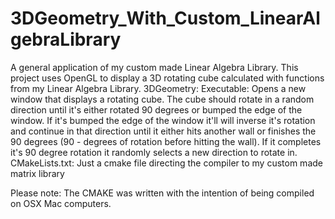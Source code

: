# 3DGeometry_With_Custom_LinearAlgebraLibrary
A general application of my custom made Linear Algebra Library. This project uses OpenGL to display a 3D rotating cube calculated with functions from my Linear Algebra Library.
3DGeometry: Executable: Opens a new window that displays a rotating cube. The cube should rotate in a random direction until it's either rotated 90 degrees or bumped the edge of the window. If it's bumped the edge of the window it'll will inverse it's rotation and continue in that direction until it either hits another wall or finishes the 90 degrees (90 - degrees of rotation before hitting the wall). If it completes it's 90 degree rotation it randomly selects a new direction to rotate in.
CMakeLists.txt: Just a cmake file directing the compiler to my custom made matrix library

Please note: The CMAKE was written with the intention of being compiled on OSX Mac computers.
